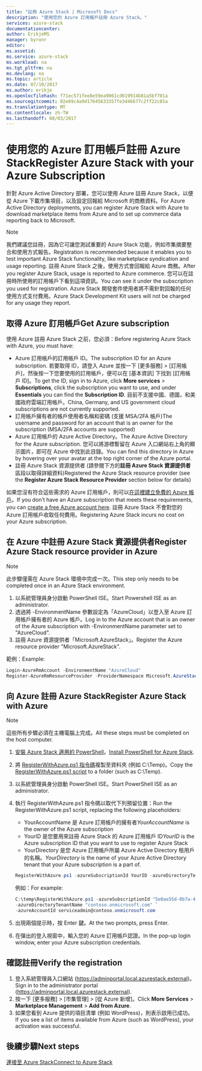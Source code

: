 ```yaml
---
title: "註冊 Azure Stack | Microsoft Docs"
description: "使用您的 Azure 訂用帳戶註冊 Azure Stack。"
services: azure-stack
documentationcenter: 
author: ErikjeMS
manager: byronr
editor: 
ms.assetid: 
ms.service: azure-stack
ms.workload: na
ms.tgt_pltfrm: na
ms.devlang: na
ms.topic: article
ms.date: 07/10/2017
ms.author: erikje
ms.openlocfilehash: f71ec571fee8e59ea9061cd619914b81a5bf701a
ms.sourcegitcommit: 02e69c4a9d17645633357fe3d46677c2ff22c85a
ms.translationtype: MT
ms.contentlocale: zh-TW
ms.lasthandoff: 08/03/2017
---
```

# <a name="register-azure-stack-with-your-azure-subscription"></a><span data-ttu-id="34527-103">使用您的 Azure 訂用帳戶註冊 Azure Stack</span><span class="sxs-lookup"><span data-stu-id="34527-103">Register Azure Stack with your Azure Subscription</span></span>

<span data-ttu-id="34527-104">針對 Azure Active Directory 部署，您可以使用 Azure 註冊 Azure Stack，以便從 Azure 下載市集項目，以及設定回報給 Microsoft 的商務資料。</span><span class="sxs-lookup"><span data-stu-id="34527-104">For Azure Active Directory deployments, you can register Azure Stack with Azure to download marketplace items from Azure and to set up commerce data reporting back to Microsoft.</span></span> 

> [!NOTE]
><span data-ttu-id="34527-105">我們建議您註冊，因為它可讓您測試重要的 Azure Stack 功能，例如市集摘要整合和使用方式報告。</span><span class="sxs-lookup"><span data-stu-id="34527-105">Registration is recommended because it enables you to test important Azure Stack functionality, like marketplace syndication and usage reporting.</span></span> <span data-ttu-id="34527-106">註冊 Azure Stack 之後，使用方式會回報給 Azure 商務。</span><span class="sxs-lookup"><span data-stu-id="34527-106">After you register Azure Stack, usage is reported to Azure commerce.</span></span> <span data-ttu-id="34527-107">您可以在註冊時所使用的訂用帳戶下看到這項資訊。</span><span class="sxs-lookup"><span data-stu-id="34527-107">You can see it under the subscription you used for registration.</span></span> <span data-ttu-id="34527-108">Azure Stack 開發套件使用者將不需針對回報的任何使用方式支付費用。</span><span class="sxs-lookup"><span data-stu-id="34527-108">Azure Stack Development Kit users will not be charged for any usage they report.</span></span>
>


## <a name="get-azure-subscription"></a><span data-ttu-id="34527-109">取得 Azure 訂用帳戶</span><span class="sxs-lookup"><span data-stu-id="34527-109">Get Azure subscription</span></span>

<span data-ttu-id="34527-110">使用 Azure 註冊 Azure Stack 之前，您必須：</span><span class="sxs-lookup"><span data-stu-id="34527-110">Before registering Azure Stack with Azure, you must have:</span></span>

- <span data-ttu-id="34527-111">Azure 訂用帳戶的訂用帳戶 ID。</span><span class="sxs-lookup"><span data-stu-id="34527-111">The subscription ID for an Azure subscription.</span></span> <span data-ttu-id="34527-112">若要取得 ID，請登入 Azure 並按一下 [更多服務]  >  [訂用帳戶]，然後按一下您要使用的訂用帳戶，便可以在 [基本資訊] 下找到 [訂用帳戶 ID]。</span><span class="sxs-lookup"><span data-stu-id="34527-112">To get the ID, sign in to Azure, click **More services** > **Subscriptions**, click the subscription you want to use, and under **Essentials** you can find the **Subscription ID**.</span></span> <span data-ttu-id="34527-113">目前不支援中國、德國，和美國政府雲端訂用帳戶。</span><span class="sxs-lookup"><span data-stu-id="34527-113">China, Germany, and US government cloud subscriptions are not currently supported.</span></span>
- <span data-ttu-id="34527-114">訂用帳戶擁有者的帳戶使用者名稱和密碼 (支援 MSA/2FA 帳戶)</span><span class="sxs-lookup"><span data-stu-id="34527-114">The username and password for an account that is an owner for the subscription (MSA/2FA accounts are supported)</span></span>
- <span data-ttu-id="34527-115">Azure 訂用帳戶的 Azure Active Directory。</span><span class="sxs-lookup"><span data-stu-id="34527-115">The Azure Active Directory for the Azure subscription.</span></span> <span data-ttu-id="34527-116">您可以將游標暫留在 Azure 入口網站右上角的顯示圖片，即可在 Azure 中找到此目錄。</span><span class="sxs-lookup"><span data-stu-id="34527-116">You can find this directory in Azure by hovering over your avatar at the top right corner of the Azure portal.</span></span> 
- <span data-ttu-id="34527-117">註冊 Azure Stack 資源提供者 (請參閱下方的**註冊 Azure Stack 資源提供者**區段以取得詳細資料)</span><span class="sxs-lookup"><span data-stu-id="34527-117">Registered the Azure Stack resource provider (see the **Register Azure Stack Resource Provider** section below for details)</span></span>

<span data-ttu-id="34527-118">如果您沒有符合這些需求的 Azure 訂用帳戶，則可以[在這裡建立免費的 Azure 帳戶](https://azure.microsoft.com/en-us/free/?b=17.06)。</span><span class="sxs-lookup"><span data-stu-id="34527-118">If you don’t have an Azure subscription that meets these requirements, you can [create a free Azure account here](https://azure.microsoft.com/en-us/free/?b=17.06).</span></span> <span data-ttu-id="34527-119">註冊 Azure Stack 不會對您的 Azure 訂用帳戶收取任何費用。</span><span class="sxs-lookup"><span data-stu-id="34527-119">Registering Azure Stack incurs no cost on your Azure subscription.</span></span>



## <a name="register-azure-stack-resource-provider-in-azure"></a><span data-ttu-id="34527-120">在 Azure 中註冊 Azure Stack 資源提供者</span><span class="sxs-lookup"><span data-stu-id="34527-120">Register Azure Stack resource provider in Azure</span></span>
> [!NOTE] 
> <span data-ttu-id="34527-121">此步驟僅需在 Azure Stack 環境中完成一次。</span><span class="sxs-lookup"><span data-stu-id="34527-121">This step only needs to be completed once in an Azure Stack environment.</span></span>
>

1. <span data-ttu-id="34527-122">以系統管理員身分啟動 PowerShell ISE。</span><span class="sxs-lookup"><span data-stu-id="34527-122">Start Powershell ISE as an administrator.</span></span>
2. <span data-ttu-id="34527-123">透過將 -EnvironmentName 參數設定為「AzureCloud」以登入至 Azure 訂用帳戶擁有者的 Azure 帳戶。</span><span class="sxs-lookup"><span data-stu-id="34527-123">Log in to the Azure account that is an owner of the Azure subscription with -EnvironmentName parameter set to "AzureCloud".</span></span>
3. <span data-ttu-id="34527-124">註冊 Azure 資源提供者「Microsoft.AzureStack」。</span><span class="sxs-lookup"><span data-stu-id="34527-124">Register the Azure resource provider "Microsoft.AzureStack".</span></span>

<span data-ttu-id="34527-125">範例：</span><span class="sxs-lookup"><span data-stu-id="34527-125">Example:</span></span> 
```Powershell
Login-AzureRmAccount -EnvironmentName "AzureCloud"
Register-AzureRmResourceProvider -ProviderNamespace Microsoft.AzureStack -Force
```


## <a name="register-azure-stack-with-azure"></a><span data-ttu-id="34527-126">向 Azure 註冊 Azure Stack</span><span class="sxs-lookup"><span data-stu-id="34527-126">Register Azure Stack with Azure</span></span>

> [!NOTE]
><span data-ttu-id="34527-127">這些所有步驟必須在主機電腦上完成。</span><span class="sxs-lookup"><span data-stu-id="34527-127">All these steps must be completed on the host computer.</span></span>
>

1. <span data-ttu-id="34527-128">[安裝 Azure Stack 適用的 PowerShell](azure-stack-powershell-install.md)。</span><span class="sxs-lookup"><span data-stu-id="34527-128">[Install PowerShell for Azure Stack](azure-stack-powershell-install.md).</span></span> 
2. <span data-ttu-id="34527-129">將 [RegisterWithAzure.ps1 指令碼](https://go.microsoft.com/fwlink/?linkid=842959)複製至資料夾 (例如 C:\Temp)。</span><span class="sxs-lookup"><span data-stu-id="34527-129">Copy the [RegisterWithAzure.ps1 script](https://go.microsoft.com/fwlink/?linkid=842959) to a folder (such as C:\Temp).</span></span>
3. <span data-ttu-id="34527-130">以系統管理員身分啟動 PowerShell ISE。</span><span class="sxs-lookup"><span data-stu-id="34527-130">Start PowerShell ISE as an administrator.</span></span>    
4. <span data-ttu-id="34527-131">執行 RegisterWithAzure.ps1 指令碼以取代下列預留位置：</span><span class="sxs-lookup"><span data-stu-id="34527-131">Run the RegisterWithAzure.ps1 script, replacing the following placeholders:</span></span>
    - <span data-ttu-id="34527-132">YourAccountName 是 Azure 訂用帳戶的擁有者</span><span class="sxs-lookup"><span data-stu-id="34527-132">*YourAccountName* is the owner of the Azure subscription</span></span>
    - <span data-ttu-id="34527-133">YourID 是您要用來註冊 Azure Stack 的 Azure 訂用帳戶 ID</span><span class="sxs-lookup"><span data-stu-id="34527-133">*YourID* is the Azure subscription ID that you want to use to register Azure Stack</span></span>
    - <span data-ttu-id="34527-134">YourDirectory 是您 Azure 訂用帳戶所屬 Azure Active Directory 租用戶的名稱。</span><span class="sxs-lookup"><span data-stu-id="34527-134">*YourDirectory* is the name of your Azure Active Directory tenant that your Azure subscription is a part of.</span></span>

    ```powershell
    RegisterWithAzure.ps1 -azureSubscriptionId YourID -azureDirectoryTenantName YourDirectory -azureAccountId YourAccountName
    ```
    
    <span data-ttu-id="34527-135">例如：</span><span class="sxs-lookup"><span data-stu-id="34527-135">For example:</span></span>
    
    ```powershell
    C:\temp\RegisterWithAzure.ps1 -azureSubscriptionId "5e0ae55d-0b7a-47a3-afbc-8b372650abd3" `
    -azureDirectoryTenantName "contoso.onmicrosoft.com" `
    -azureAccountId serviceadmin@contoso.onmicrosoft.com
    ```
    
5. <span data-ttu-id="34527-136">出現兩個提示時，按 Enter 鍵。</span><span class="sxs-lookup"><span data-stu-id="34527-136">At the two prompts, press Enter.</span></span>
6. <span data-ttu-id="34527-137">在彈出的登入視窗中，輸入您的 Azure 訂用帳戶認證。</span><span class="sxs-lookup"><span data-stu-id="34527-137">In the pop-up login window, enter your Azure subscription credentials.</span></span>

## <a name="verify-the-registration"></a><span data-ttu-id="34527-138">確認註冊</span><span class="sxs-lookup"><span data-stu-id="34527-138">Verify the registration</span></span>

1. <span data-ttu-id="34527-139">登入系統管理員入口網站 (https://adminportal.local.azurestack.external)。</span><span class="sxs-lookup"><span data-stu-id="34527-139">Sign in to the administrator portal (https://adminportal.local.azurestack.external).</span></span>
2. <span data-ttu-id="34527-140">按一下 [更多服務]  >  [市集管理]  >  [從 Azure 新增]。</span><span class="sxs-lookup"><span data-stu-id="34527-140">Click **More Services** > **Marketplace Management** > **Add from Azure**.</span></span>
3. <span data-ttu-id="34527-141">如果您看到 Azure 提供的項目清單 (例如 WordPress)，則表示啟用已成功。</span><span class="sxs-lookup"><span data-stu-id="34527-141">If you see a list of items available from Azure (such as WordPress), your activation was successful.</span></span>

## <a name="next-steps"></a><span data-ttu-id="34527-142">後續步驟</span><span class="sxs-lookup"><span data-stu-id="34527-142">Next steps</span></span>

[<span data-ttu-id="34527-143">連接至 Azure Stack</span><span class="sxs-lookup"><span data-stu-id="34527-143">Connect to Azure Stack</span></span>](azure-stack-connect-azure-stack.md)

